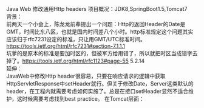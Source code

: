 Java Web 修改通用Http headers
项目概况：JDK8,SpringBoot1.5,Tomcat7<br>
背景：<br>
前两天一个小会上，陈龙龙前辈提出一个问题：Http的返回Header的Date是GMT，时间比东八区，也就是国内时间差八个小时。http标准规定这个问题其实应该归于rfc7231设定的标准，只让用GMT/UTC标准时间。https://tools.ietf.org/html/rfc7231#section-7.1.1.1 <br>
坑爹的是原本的标准是要加时区的，但被军方给用错了，所以就把时区当成错字去掉了。https://tools.ietf.org/html/rfc1123#page-55 5.2.14 <br>
延伸：<br>
JavaWeb中修改Http header很容易，只要在响应请求的逻辑中获取HttpServletResponse中setHeader就行。但关于修改Date，Server这类默认的header，在工程内就需要考虑如何实施了。总是在接口setHeader显然不适合维护，这时候需要考虑找到best practice。
在Tomcat层面：


